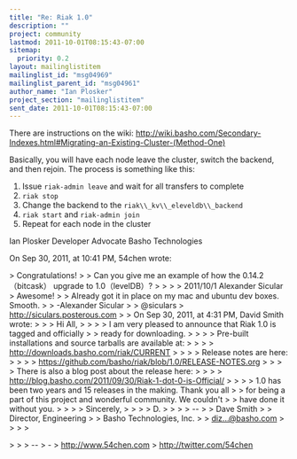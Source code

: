 ```yaml
---
title: "Re: Riak 1.0"
description: ""
project: community
lastmod: 2011-10-01T08:15:43-07:00
sitemap:
  priority: 0.2
layout: mailinglistitem
mailinglist_id: "msg04969"
mailinglist_parent_id: "msg04961"
author_name: "Ian Plosker"
project_section: "mailinglistitem"
sent_date: 2011-10-01T08:15:43-07:00
---
```



There are instructions on the wiki: 
http://wiki.basho.com/Secondary-Indexes.html#Migrating-an-Existing-Cluster-(Method-One)

Basically, you will have each node leave the cluster, switch the backend, and 
then rejoin. The process is something like this:

1) Issue `riak-admin leave` and wait for all transfers to complete
2) `riak stop`
3) Change the backend to the `riak\\_kv\\_eleveldb\\_backend`
4) `riak start` and `riak-admin join `
5) Repeat for each node in the cluster


Ian Plosker
Developer Advocate
Basho Technologies


On Sep 30, 2011, at 10:41 PM, 54chen wrote:

&gt; Congratulations!
&gt; 
&gt; Can you give me an example of how the 0.14.2（bitcask） upgrade to 1.0（levelDB）?
&gt; 
&gt; 
&gt; 
&gt; 2011/10/1 Alexander Sicular 
&gt; Awesome!
&gt; 
&gt; Already got it in place on my mac and ubuntu dev boxes. Smooth.
&gt; 
&gt; -Alexander Sicular
&gt; 
&gt; @siculars
&gt; http://siculars.posterous.com
&gt; 
&gt; On Sep 30, 2011, at 4:31 PM, David Smith wrote:
&gt; 
&gt; &gt; Hi All,
&gt; &gt;
&gt; &gt; I am very pleased to announce that Riak 1.0 is tagged and officially
&gt; &gt; ready for downloading.
&gt; &gt;
&gt; &gt; Pre-built installations and source tarballs are available at:
&gt; &gt;
&gt; &gt; http://downloads.basho.com/riak/CURRENT
&gt; &gt;
&gt; &gt; Release notes are here:
&gt; &gt;
&gt; &gt; https://github.com/basho/riak/blob/1.0/RELEASE-NOTES.org
&gt; &gt;
&gt; &gt; There is also a blog post about the release here:
&gt; &gt;
&gt; &gt; http://blog.basho.com/2011/09/30/Riak-1-dot-0-is-Official/
&gt; &gt;
&gt; &gt; 1.0 has been two years and 15 releases in the making. Thank you all
&gt; &gt; for being a part of this project and wonderful community. We couldn't
&gt; &gt; have done it without you.
&gt; &gt;
&gt; &gt; Sincerely,
&gt; &gt;
&gt; &gt; D.
&gt; &gt;
&gt; &gt; --
&gt; &gt; Dave Smith
&gt; &gt; Director, Engineering
&gt; &gt; Basho Technologies, Inc.
&gt; &gt; diz...@basho.com
&gt; &gt;
&gt; 
&gt; 
 
&gt; 
&gt; 
&gt; -- 
&gt; -
&gt; http://www.54chen.com 
&gt; http://twitter.com/54chen


